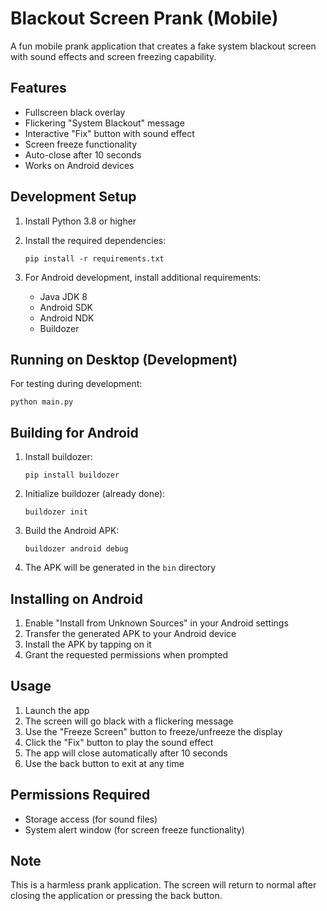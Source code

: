 # Blackout Screen Prank (Mobile)

A fun mobile prank application that creates a fake system blackout screen with sound effects and screen freezing capability.

## Features

- Fullscreen black overlay
- Flickering "System Blackout" message
- Interactive "Fix" button with sound effect
- Screen freeze functionality
- Auto-close after 10 seconds
- Works on Android devices

## Development Setup

1. Install Python 3.8 or higher
2. Install the required dependencies:
   ```
   pip install -r requirements.txt
   ```

3. For Android development, install additional requirements:
   - Java JDK 8
   - Android SDK
   - Android NDK
   - Buildozer

## Running on Desktop (Development)

For testing during development:
```
python main.py
```

## Building for Android

1. Install buildozer:
   ```
   pip install buildozer
   ```

2. Initialize buildozer (already done):
   ```
   buildozer init
   ```

3. Build the Android APK:
   ```
   buildozer android debug
   ```

4. The APK will be generated in the `bin` directory

## Installing on Android

1. Enable "Install from Unknown Sources" in your Android settings
2. Transfer the generated APK to your Android device
3. Install the APK by tapping on it
4. Grant the requested permissions when prompted

## Usage

1. Launch the app
2. The screen will go black with a flickering message
3. Use the "Freeze Screen" button to freeze/unfreeze the display
4. Click the "Fix" button to play the sound effect
5. The app will close automatically after 10 seconds
6. Use the back button to exit at any time

## Permissions Required

- Storage access (for sound files)
- System alert window (for screen freeze functionality)

## Note

This is a harmless prank application. The screen will return to normal after closing the application or pressing the back button. 